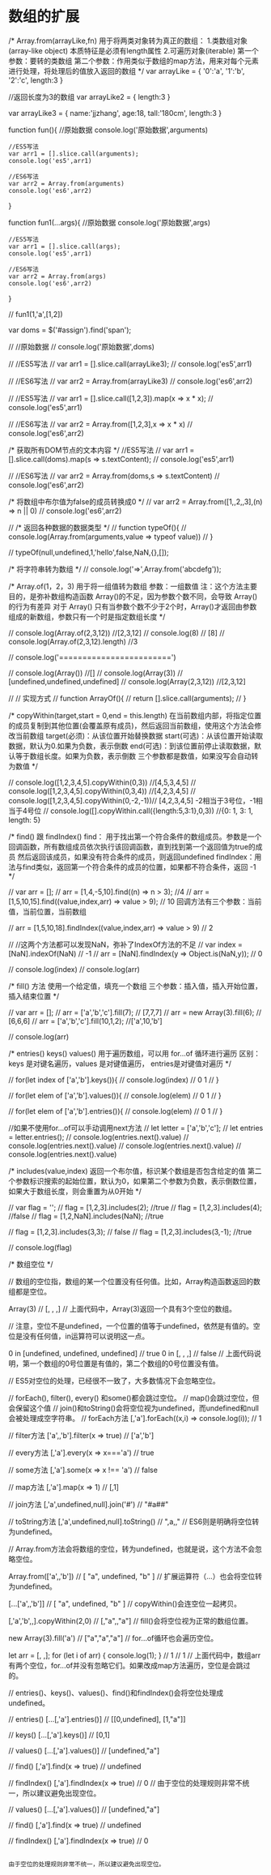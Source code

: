 # 数组的扩展

/*
    Array.from(arrayLike,fn)
    用于将两类对象转为真正的数组：
    1.类数组对象(array-like object) 本质特征是必须有length属性
    2.可遍历对象(iterable)
    第一个参数：要转的类数组
    第二个参数：作用类似于数组的map方法，用来对每个元素进行处理，将处理后的值放入返回的数组
  */
  var arrayLike = {
    '0':'a',
    '1':'b',
    '2':'c',
    length:3
  }

  //返回长度为3的数组
  var arrayLike2 = {
    length:3
  }

  var arrayLike3 = {
    name:'jjzhang',
    age:18,
    tall:'180cm',
    length:3
  }

  function fun(){
    //原始数据
    console.log('原始数据',arguments)

    //ES5写法
    var arr1 = [].slice.call(arguments);
    console.log('es5',arr1)

    //ES6写法
    var arr2 = Array.from(arguments)
    console.log('es6',arr2)
  }

  function fun1(...args){
    //原始数据
    console.log('原始数据',args)

    //ES5写法
    var arr1 = [].slice.call(args);
    console.log('es5',arr1)

    //ES6写法
    var arr2 = Array.from(args)
    console.log('es6',arr2)
  }

  // fun1(1,'a',[1,2])

  var doms = $('#assign').find('span');

  // //原始数据
  // console.log('原始数据',doms)

  // //ES5写法
  // var arr1 = [].slice.call(arrayLike3);
  // console.log('es5',arr1)

  // //ES6写法
  // var arr2 = Array.from(arrayLike3)
  // console.log('es6',arr2)

  // //ES5写法
  // var arr1 = [].slice.call([1,2,3]).map(x => x * x);
  // console.log('es5',arr1)

  // //ES6写法
  // var arr2 = Array.from([1,2,3],x => x * x)
  // console.log('es6',arr2)

  /* 获取所有DOM节点的文本内容 */
  //ES5写法
  // var arr1 = [].slice.call(doms).map(s => s.textContent);
  // console.log('es5',arr1)

  // //ES6写法
  // var arr2 = Array.from(doms,s => s.textContent)
  // console.log('es6',arr2)

  /* 将数组中布尔值为false的成员转换成0 */
  // var arr2 = Array.from([1,,2,,3],(n) => n || 0)
  // console.log('es6',arr2)

  // /* 返回各种数据的数据类型 */
  // function typeOf(){
  //   console.log(Array.from(arguments,value => typeof value))
  // }

  // typeOf(null,undefined,1,'hello',false,NaN,{},[]);

  /* 将字符串转为数组 */
  // console.log('=>',Array.from('abcdefg'));


  /*
    Array.of(1，2，3)
    用于将一组值转为数组
    参数：一组数值
    注：这个方法主要目的，是弥补数组构造函数 Array()的不足，因为参数个数不同，会导致 Array()的行为有差异
    对于 Array() 只有当参数个数不少于2个时，Array()才返回由参数组成的新数组，参数只有一个时是指定数组长度
  */

  // console.log(Array.of(2,3,12)) //[2,3,12]
  // console.log(8) // [8]
  // console.log(Array.of(2,3,12).length) //3

  // console.log('========================')

  // console.log(Array()) //[]
  // console.log(Array(3)) // [undefined,undefined,undefined]
  // console.log(Array(2,3,12)) //[2,3,12]

  // // 实现方式
  // function ArrayOf(){
  //   return [].slice.call(arguments);
  // }


  /*
    copyWithin(target,start = 0,end = this.length)
    在当前数组内部，将指定位置的成员复制到其他位置(会覆盖原有成员)，然后返回当前数组，使用这个方法会修改当前数组
    target(必须)：从该位置开始替换数据
    start(可选)：从该位置开始读取数据，默认为0.如果为负数，表示倒数
    end(可选)：到该位置前停止读取数据，默认等于数组长度。如果为负数，表示倒数
    三个参数都是数值，如果没写会自动转为数值
  */

  // console.log([1,2,3,4,5].copyWithin(0,3)) //[4,5,3,4,5]
  // console.log([1,2,3,4,5].copyWithin(0,3,4)) //[4,2,3,4,5]
  // console.log([1,2,3,4,5].copyWithin(0,-2,-1))// [4,2,3,4,5]  -2相当于3号位，-1相当于4号位
  // console.log([].copyWithin.call({length:5,3:1},0,3)) //{0: 1, 3: 1, length: 5}


  /*
    find() 跟 findIndex()
    find： 用于找出第一个符合条件的数组成员。参数是一个回调函数，所有数组成员依次执行该回调函数，直到找到第一个返回值为true的成员
    然后返回该成员，如果没有符合条件的成员，则返回undefined
    findIndex：用法与find类似，返回第一个符合条件的成员的位置，如果都不符合条件，返回 -1
  */

  // var arr = [];
  // arr = [1,4,-5,10].find((n) => n > 3); //4
  // arr = [1,5,10,15].find((value,index,arr) => value > 9); // 10  回调方法有三个参数：当前值，当前位置，当前数组

  // arr = [1,5,10,18].findIndex((value,index,arr) => value > 9) // 2

  // //这两个方法都可以发现NaN，弥补了IndexOf方法的不足
  // var index = [NaN].indexOf(NaN) // -1
  // arr = [NaN].findIndex(y => Object.is(NaN,y)); // 0

  // console.log(index)
  // console.log(arr)


  /*
    fill() 方法
    使用一个给定值，填充一个数组
    三个参数：插入值，插入开始位置，插入结束位置
  */

  // var arr = [];
  // arr = ['a','b','c'].fill(7); // [7,7,7]
  // arr = new Array(3).fill(6); // [6,6,6]
  // arr = ['a','b','c'].fill(10,1,2); //['a',10,'b']


  // console.log(arr)


  /*
    entries() keys()  values()
    用于遍历数组，可以用 for...of 循环进行遍历
    区别：keys 是对键名遍历，values 是对键值遍历， entries是对键值对遍历
  */

  // for(let index of ['a','b'].keys()){
  //   console.log(index) // 0 1
  // }

  // for(let elem of ['a','b'].values()){
  //   console.log(elem) // 0 1
  // }

  // for(let elem of ['a','b'].entries()){
  //   console.log(elem) // 0 1
  // }

  //如果不使用for...of可以手动调用next方法
  // let letter = ['a','b','c'];
  // let entries = letter.entries();
  // console.log(entries.next().value)
  // console.log(entries.next().value)
  // console.log(entries.next().value)
  // console.log(entries.next().value)


  /*
    includes(value,index)
    返回一个布尔值，标识某个数组是否包含给定的值
    第二个参数标识搜索的起始位置，默认为0，如果第二个参数为负数，表示倒数位置，如果大于数组长度，则会重置为从0开始
  */

  // var flag = '';
  // flag = [1,2,3].includes(2); //true
  // flag = [1,2,3].includes(4); //false
  // flag = [1,2,NaN].includes(NaN); //true

  // flag = [1,2,3].includes(3,3); // false
  // flag = [1,2,3].includes(3,-1); //true


  // console.log(flag)


  /*
    数组空位
  */

// 数组的空位指，数组的某一个位置没有任何值。比如，Array构造函数返回的数组都是空位。

Array(3) // [, , ,]
// 上面代码中，Array(3)返回一个具有3个空位的数组。

// 注意，空位不是undefined，一个位置的值等于undefined，依然是有值的。空位是没有任何值，in运算符可以说明这一点。

0 in [undefined, undefined, undefined] // true
0 in [, , ,] // false
// 上面代码说明，第一个数组的0号位置是有值的，第二个数组的0号位置没有值。

// ES5对空位的处理，已经很不一致了，大多数情况下会忽略空位。

// forEach(), filter(), every() 和some()都会跳过空位。
// map()会跳过空位，但会保留这个值
// join()和toString()会将空位视为undefined，而undefined和null会被处理成空字符串。
// forEach方法
[,'a'].forEach((x,i) => console.log(i)); // 1

// filter方法
['a',,'b'].filter(x => true) // ['a','b']

// every方法
[,'a'].every(x => x==='a') // true

// some方法
[,'a'].some(x => x !== 'a') // false

// map方法
[,'a'].map(x => 1) // [,1]

// join方法
[,'a',undefined,null].join('#') // "#a##"

// toString方法
[,'a',undefined,null].toString() // ",a,,"
// ES6则是明确将空位转为undefined。

// Array.from方法会将数组的空位，转为undefined，也就是说，这个方法不会忽略空位。

Array.from(['a',,'b'])
// [ "a", undefined, "b" ]
// 扩展运算符（...）也会将空位转为undefined。

[...['a',,'b']]
// [ "a", undefined, "b" ]
// copyWithin()会连空位一起拷贝。

[,'a','b',,].copyWithin(2,0) // [,"a",,"a"]
// fill()会将空位视为正常的数组位置。

new Array(3).fill('a') // ["a","a","a"]
// for...of循环也会遍历空位。

let arr = [, ,];
for (let i of arr) {
  console.log(1);
}
// 1
// 1
// 上面代码中，数组arr有两个空位，for...of并没有忽略它们。如果改成map方法遍历，空位是会跳过的。

// entries()、keys()、values()、find()和findIndex()会将空位处理成undefined。

// entries()
[...[,'a'].entries()] // [[0,undefined], [1,"a"]]

// keys()
[...[,'a'].keys()] // [0,1]

// values()
[...[,'a'].values()] // [undefined,"a"]

// find()
[,'a'].find(x => true) // undefined

// findIndex()
[,'a'].findIndex(x => true) // 0
// 由于空位的处理规则非常不统一，所以建议避免出现空位。


// values()
[...[,'a'].values()] // [undefined,"a"]

// find()
[,'a'].find(x => true) // undefined

// findIndex()
[,'a'].findIndex(x => true) // 0
```

由于空位的处理规则非常不统一，所以建议避免出现空位。

